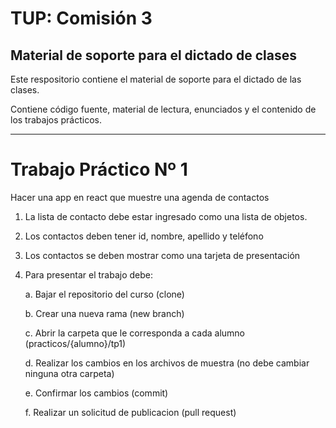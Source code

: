 # TUP: Comisión 3

## Material de soporte para el dictado de clases 

Este respositorio contiene el material de soporte para el dictado de las clases.

Contiene código fuente, material de lectura, enunciados y el contenido de los trabajos prácticos.

---

# Trabajo Práctico Nº 1

Hacer una app en react que muestre una agenda de contactos

1. La lista de contacto debe estar ingresado como una lista de objetos.
2. Los contactos deben tener id, nombre, apellido y teléfono
3. Los contactos se deben mostrar como una tarjeta de presentación
4. Para presentar el trabajo debe:

    a. Bajar el repositorio del curso (clone)

    b. Crear una nueva rama (new branch)

    c. Abrir la carpeta que le corresponda a cada alumno (practicos/{alumno}/tp1)

    d. Realizar los cambios en los archivos de muestra (no debe cambiar ninguna otra carpeta)

    e. Confirmar los cambios (commit)

    f. Realizar un solicitud de publicacion (pull request)